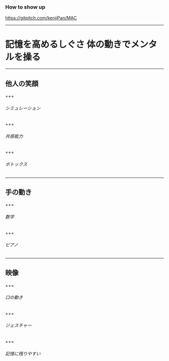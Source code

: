 ### How to show up
https://gitpitch.com/kenjiPan/MAC

---
# 記憶を高めるしぐさ 体の動きでメンタルを操る
---
## 他人の笑顔
+++
###### シミュレーション
+++
###### 共感能力
+++
###### ボトックス
---


## 手の動き
+++
###### 数学
+++
###### ピアノ 
---
## 映像
+++
###### 口の動き
+++
###### ジェスチャー
+++
###### 記憶に残りやすい
